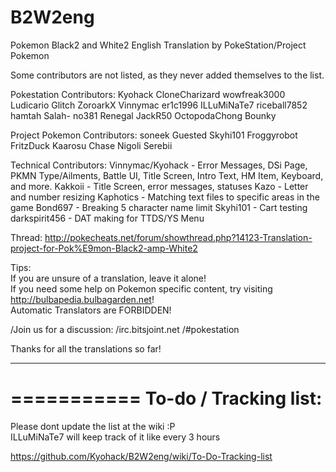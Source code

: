 B2W2eng
=======

Pokemon Black2 and White2 English Translation by PokeStation/Project Pokemon

Some contributors are not listed, as they never added themselves to the list.

Pokestation Contributors:
Kyohack
CloneCharizard
wowfreak3000
Ludicario
Glitch
ZoroarkX
Vinnymac
er1c1996
ILLuMiNaTe7
riceball7852
hamtah
Salah-
no381
Renegal
JackR50
OctopodaChong
Bounky

Project Pokemon Contributors:
soneek
Guested
Skyhi101
Froggyrobot
FritzDuck
Kaarosu
Chase
Nigoli
Serebii

Technical Contributors:
Vinnymac/Kyohack - Error Messages, DSi Page, PKMN Type/Ailments, Battle UI, Title Screen, Intro Text, HM Item, Keyboard, and more.
Kakkoii - Title Screen, error messages, statuses
Kazo - Letter and number resizing
Kaphotics - Matching text files to specific areas in the game
Bond697 - Breaking 5 character name limit
Skyhi101 - Cart testing
darkspirit456 - DAT making for TTDS/YS Menu


Thread: http://pokecheats.net/forum/showthread.php?14123-Translation-project-for-Pok%E9mon-Black2-amp-White2

Tips:  
If you are unsure of a translation, leave it alone!  
If you need some help on Pokemon specific content, try visiting http://bulbapedia.bulbagarden.net!  
Automatic Translators are FORBIDDEN!  

/Join us for a discussion:
/irc.bitsjoint.net
/#pokestation

Thanks for all the translations so far!



________________
===========
To-do / Tracking list:
===========
Please dont update the list at the wiki :P  
ILLuMiNaTe7 will keep track of it like every 3 hours  
  
https://github.com/Kyohack/B2W2eng/wiki/To-Do-Tracking-list